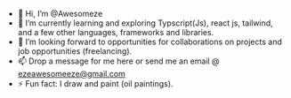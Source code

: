 - 👋 Hi, I’m @Awesomeze
- 🌱 I’m currently learning and exploring Typscript(Js), react js, tailwind, and a few other languages, frameworks and libraries.
- 💞️ I’m looking forward to opportunities for collaborations on projects and job opportunities (freelancing).
- 📫 Drop a message for me here or send me an email @ ezeawesomeeze@gmail.com
- ⚡ Fun fact: I draw and paint (oil paintings).

<!---
Awesomeze/Awesomeze is a ✨ special ✨ repository because its `README.md` (this file) appears on your GitHub profile.
You can click the Preview link to take a look at your changes.
--->
